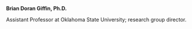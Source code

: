 **Brian Doran Giffin, Ph.D.**

Assistant Professor at Oklahoma State University; research group director.